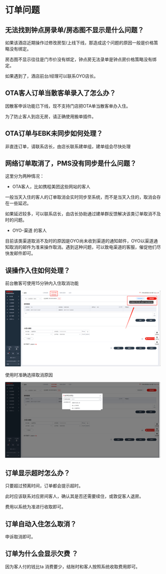 # 订单问题

## 无法找到钟点房录单/房态图不显示是什么问题？

如果该酒店近期操作过修改房型/上线下线，那造成这个问题的原因一般是价格策略没有绑定。

房态图不显示往往是门市价没有绑定，钟点房无法录单是钟点房价格策略没有绑定。

如果遇到了，酒店前台/经理可以联系OYO店长。

## OTA客人订单当散客单录入了怎么办？

因散客申诉功能已下线，现不支持门店把OTA单当散客单办入住。

为了防止客人到店无房，请正确使用搬单插件。

## OTA订单与EBK未同步如何处理？

非直连订单，请联系店长，由店长联系建单组，建单组会尽快处理

## 网络订单取消了，PMS没有同步是什么问题？

这里分为两种情况：

* OTA客人，比如携程美团这些网站的客人

一般当天入住的客人的订单取消会实时同步至系统，而不是当天入住的，取消会存在一些延迟。

如果延迟较多，可以联系店长，由店长协助通过建单群反馈解决该类订单取消不及时的问题。

* OYO-渠道 的客人

目前该类渠道取消不及时的原因是OYO尚未收到渠道的通知邮件，OYO以渠道通知取消的邮件为准来操作取消。遇到这种问题，可以致电渠道的客服，催促他们尽快发邮件即可。

## 误操作入住如何处理？

前台散客可使用15分钟内入住取消功能

![](../.gitbook/assets/image%20%28884%29.png)

使用时准确选择取消原因

![](../.gitbook/assets/image%20%28373%29.png)

## 订单显示超时怎么办？

只要超过预离时间，订单都会提示超时。

此时应该联系对应房间客人，确认其是否还需要续住，或敦促客人退房。

费用以系统为准进行收取即可。

## 订单自动入住怎么取消？

申诉取消即可。

##  订单为什么会显示欠费 ？

因为客人付的钱比ta 消费要少，结账时和客人按照系统收取费用即可。

